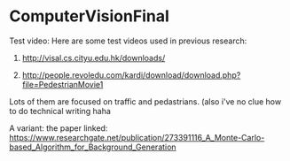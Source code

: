 # ComputerVisionFinal

Test video:
Here are some test videos used in previous research:
1. http://visal.cs.cityu.edu.hk/downloads/

2. http://people.revoledu.com/kardi/download/download.php?file=PedestrianMovie1

Lots of them are focused on traffic and pedastrians. (also i've no clue how to do technical writing haha


A variant:
the paper linked: https://www.researchgate.net/publication/273391116_A_Monte-Carlo-based_Algorithm_for_Background_Generation
